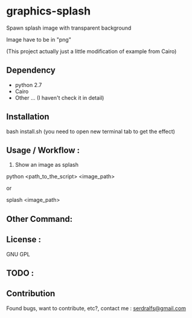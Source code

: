 # graphics-splash

Spawn splash image with transparent background

Image have to be in "png"

(This project actually just a little modification of example from Cairo)

## Dependency

- python 2.7
- Cairo
- Other ... (I haven't check it in detail)

## Installation

  bash install.sh (you need to open new terminal tab to get the effect)

## Usage / Workflow : 
1. Show an image as splash

python <path_to_the_script> <image_path>

or

splash <image_path>

## Other Command: 

## License : 
GNU GPL

## TODO : 


## Contribution

Found bugs, want to contribute, etc?, 
contact me : serdralfs@gmail.com
